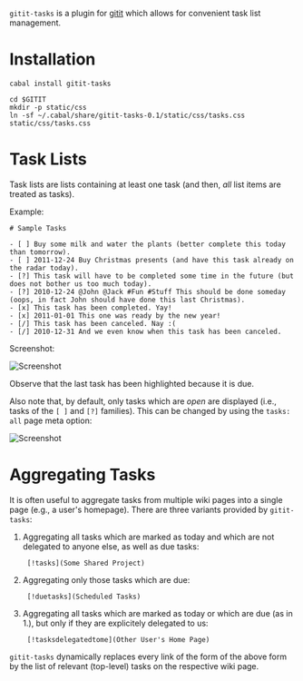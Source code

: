 `gitit-tasks` is a plugin for [gitit](http://gitit.net/) which allows for convenient task list management.

# Installation

    cabal install gitit-tasks

    cd $GITIT
    mkdir -p static/css
    ln -sf ~/.cabal/share/gitit-tasks-0.1/static/css/tasks.css static/css/tasks.css

# Task Lists

Task lists are lists containing at least one task (and then, *all* list items are treated as tasks).

Example:

    # Sample Tasks

    - [ ] Buy some milk and water the plants (better complete this today than tomorrow).
    - [ ] 2011-12-24 Buy Christmas presents (and have this task already on the radar today).
    - [?] This task will have to be completed some time in the future (but does not bother us too much today).
    - [?] 2010-12-24 @John @Jack #Fun #Stuff This should be done someday (oops, in fact John should have done this last Christmas).
    - [x] This task has been completed. Yay!
    - [x] 2011-01-01 This one was ready by the new year!
    - [/] This task has been canceled. Nay :(
    - [/] 2010-12-31 And we even know when this task has been canceled.

Screenshot:

![Screenshot](https://github.com/downloads/catch22/gitit-tasks/Screenshot.png)

Observe that the last task has been highlighted because it is due.

Also note that, by default, only tasks which are *open* are displayed (i.e., tasks of the `[ ]` and `[?]` families).
This can be changed by using the `tasks: all` page meta option:

![Screenshot](https://github.com/downloads/catch22/gitit-tasks/Screenshot2.png)

# Aggregating Tasks

It is often useful to aggregate tasks from multiple wiki pages into a single page (e.g., a user's homepage). There are three variants provided by `gitit-tasks`:

1. Aggregating all tasks which are marked as today and which are not delegated to anyone else, as well as due tasks:

        [!tasks](Some Shared Project)

1. Aggregating only those tasks which are due:

        [!duetasks](Scheduled Tasks)

1. Aggregating all tasks which are marked as today or which are due (as in 1.), but only if they are explicitely delegated to us:

        [!tasksdelegatedtome](Other User's Home Page)

`gitit-tasks` dynamically replaces every link of the form of the above form by the list of relevant (top-level) tasks on the respective wiki page.
